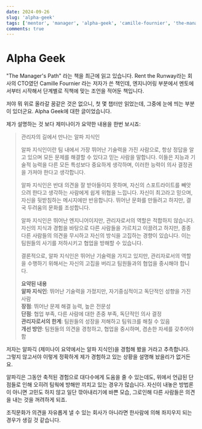 ```yaml
---
date: 2024-09-26
slug: 'alpha-geek'
tags: ['mentor', 'manager', 'alpha-geek', 'camille-fournier', 'the-managers-path']
comments: true
---
```


# Alpha Geek

"The Manager's Path" 라는 책을 최근에 읽고 있습니다. Rent the Runway라는 회사의
CTO였던 Camille Fournier 라는 저자가 쓴 책인데, 엔지니어링 부분에서 멘토에서부터
시작해서 단계별로 직책에 맞는 조언을 적어둔 책입니다.

저야 뭐 위로 올라갈 꿈같은 것은 없으니, 첫 몇 챕터만 읽었는데, 그중에 눈에 띄는
부분이 있더군요. Alpha Geek에 대한 글이었습니다.

제가 설명하는 것 보다 제미나이가 요약한 내용을 한번 보시죠:

> 관리자의 길에서 만나는 알파 지식인
>
> 알파 지식인이란 팀 내에서 가장 뛰어난 기술력을 가진 사람으로, 항상 정답을 알고
> 있으며 모든 문제를 해결할 수 있다고 믿는 사람을 말합니다. 이들은 지능과 기술적
> 능력을 다른 모든 특성보다 중요하게 생각하며, 이러한 능력이 의사 결정권을
> 가져야 한다고 생각합니다.
>
> 알파 지식인은 반대 의견을 잘 받아들이지 못하며, 자신의 스포트라이트를 빼앗으려
> 한다고 생각하는 사람에게 쉽게 위협을 느낍니다. 자신이 최고라고 믿으며, 자신을
> 뒷받침하는 메시지에만 반응합니다. 뛰어난 문화를 만들려고 하지만, 결국 두려움의
> 문화를 조성합니다.
>
> 알파 지식인은 뛰어난 엔지니어이지만, 관리자로서의 역할은 적합하지 않습니다.
> 자신의 지식과 경험을 바탕으로 다른 사람들을 가르치고 이끌려고 하지만, 종종
> 다른 사람들의 의견을 무시하고 자신의 방식을 고집하는 경향이 있습니다. 이는
> 팀원들의 사기를 저하시키고 협업을 방해할 수 있습니다.
>
> 결론적으로, 알파 지식인은 뛰어난 기술력을 가지고 있지만, 관리자로서의 역할을
> 수행하기 위해서는 자신의 고집을 버리고 팀원들과의 협업을 중시해야 합니다.
>
> **요약된 내용**<br>
> **알파 지식인**: 뛰어난 기술력을 가졌지만, 자기중심적이고 독단적인 성향을 가진 사람<br>
> **장점**: 뛰어난 문제 해결 능력, 높은 전문성<br>
> **단점**: 협업 부족, 다른 사람에 대한 존중 부족, 독단적인 의사 결정<br>
> **관리자로서의 한계**: 팀원들의 성장을 저해하고 팀워크를 해칠 수 있음<br>
> **개선 방안**: 팀원들의 의견을 경청하고, 협업을 중시하며, 겸손한 자세를 갖추어야 함

저자는 알파긱 (제미나이 요약에서는 알파 지식인)을 경험해 봤을 거라고 추측합니다.
그렇지 않고서야 이렇게 정확하게 제가 경험하고 있는 상황을 설명해 놨을리가
없거든요.

알파긱은 그동안 축적된 경험으로 대다수에게 도움을 줄 수 있는데도, 위에서 언급된
단점들로 인해 오히려 팀웍에 방해만 끼치고 있는 경우가 많습니다. 자신이 내놓은
방법론이 아니면 고민도 하지 않고 일단 깎아내리기에 바쁜 모습, 그로인해 다른
사람들은 의견을 내는 것을 꺼려하게 되죠.

조직문화가 의견을 자유롭게 낼 수 있는 회사가 아니라면 한사람에 의해 좌지우지
되는 경우가 생길 것 같습니다.
